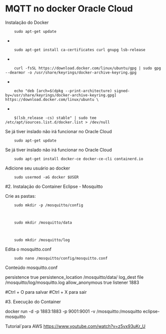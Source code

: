# MQTT no docker Oracle Cloud

Instalação do Docker

        sudo apt-get update

-        

        sudo apt-get install ca-certificates curl gnupg lsb-release

-

        curl -fsSL https://download.docker.com/linux/ubuntu/gpg | sudo gpg --dearmor -o /usr/share/keyrings/docker-archive-keyring.gpg

-

        echo "deb [arch=$(dpkg --print-architecture) signed-by=/usr/share/keyrings/docker-archive-keyring.gpg] https://download.docker.com/linux/ubuntu \

-

        $(lsb_release -cs) stable" | sudo tee /etc/apt/sources.list.d/docker.list > /dev/null

Se já tiver inslado não irá funcionar no Oracle Cloud

        sudo apt-get update

Se já tiver inslado não irá funcionar no Oracle Cloud

        sudo apt-get install docker-ce docker-ce-cli containerd.io

Adicione seu usuário ao docker

        sudo usermod -aG docker $USER

#2. Instalação do Container Eclipse - Mosquitto

Crie as pastas:

        sudo mkdir -p /mosquitto/config


        
        sudo mkdir /mosquitto/data


        
        sudo mkdir /mosquitto/log

Edita o mosquitto.conf

        sudo nano /mosquitto/config/mosquitto.conf

Conteúdo mosquitto.conf

  persistence true
  persistence_location /mosquitto/data/
  log_dest file /mosquitto/log/mosquitto.log
  allow_anonymous true
  listener 1883

#Ctrl + O para salvar
#Ctrl + X para sair

#3. Execução do Container

docker run -d -p 1883:1883 -p 9001:9001 -v /mosquitto:/mosquitto eclipse-mosquitto

Tutorial´para AWS https://www.youtube.com/watch?v=z5vx93uKr_U
